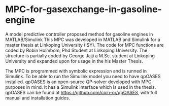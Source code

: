 # MPC-for-gasexchange-in-gasoline-engine
A model predictive controller proposed method for gasoline engines in MATLAB/Simulink
This MPC was developed in MATLAB and Simulink for a master thesis at Linkoping University (ISY). 
The code for MPC functions are coded by Robin Holmbom, Phd Student at Linkoping University.
The structure is partially coded by George Jajji a M.Sc. student at Linkoping University and expanded upon for usage in the his Master Thesis.

The MPC is programmed with symbolic expression and is runned in Simulink. To be able to run the Simulink model you need to have qpOASES installed. qpOASES is an open-source QP-solver developed with MPC purposes in mind. It has a Simulink interface which is used in the thesis. qpOASES can be found at https://github.com/coin-or/qpOASES, with full manual and installation guides.

